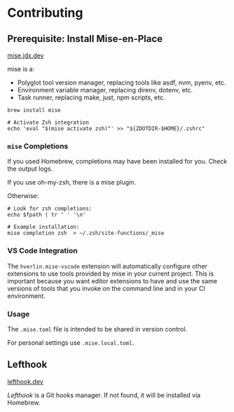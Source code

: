 # Contributing

## Prerequisite: Install Mise-en-Place

[mise.jdx.dev](https://mise.jdx.dev)

mise is a:

- Polyglot tool version manager, replacing tools like asdf, nvm, pyenv, etc.
- Environment variable manager, replacing direnv, dotenv, etc.
- Task runner, replacing make, just, npm scripts, etc.

```shell
brew install mise

# Activate Zsh integration
echo 'eval "$(mise activate zsh)"' >> "${ZDOTDIR-$HOME}/.zshrc"
```

### `mise` Completions

If you used Homebrew, completions may have been installed for you. Check the
output logs.

If you use oh-my-zsh, there is a mise plugin.

Otherwise:

```shell
# Look for zsh completions:
echo $fpath | tr ' ' '\n'

# Example installation:
mise completion zsh  > ~/.zsh/site-functions/_mise
```

### VS Code Integration

The `hverlin.mise-vscode` extension will automatically configure other
extensions to use tools provided by mise in your current project. This is
important because you want editor extensions to have and use the same versions
of tools that you invoke on the command line and in your CI environment.

### Usage

The `.mise.toml` file is intended to be shared in version control.

For personal settings use `.mise.local.toml`.

## Lefthook

[lefthook.dev](https://lefthook.dev)

_Lefthook_ is a Git hooks manager. If not found, it will be installed via
Homebrew.
